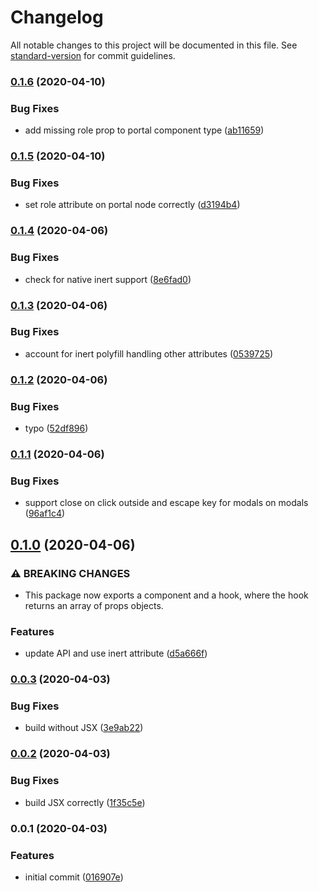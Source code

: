 # Changelog

All notable changes to this project will be documented in this file. See [standard-version](https://github.com/conventional-changelog/standard-version) for commit guidelines.

### [0.1.6](https://github.com/therealparmesh/use-a11y-modal/compare/v0.1.5...v0.1.6) (2020-04-10)

### Bug Fixes

- add missing role prop to portal component type ([ab11659](https://github.com/therealparmesh/use-a11y-modal/commit/ab11659edeaae068f7a9bbae225225fc0ea8c51b))

### [0.1.5](https://github.com/therealparmesh/use-a11y-modal/compare/v0.1.4...v0.1.5) (2020-04-10)

### Bug Fixes

- set role attribute on portal node correctly ([d3194b4](https://github.com/therealparmesh/use-a11y-modal/commit/d3194b44aba7d4008671f6b0f1fcef2911e6b235))

### [0.1.4](https://github.com/therealparmesh/use-a11y-modal/compare/v0.1.3...v0.1.4) (2020-04-06)

### Bug Fixes

- check for native inert support ([8e6fad0](https://github.com/therealparmesh/use-a11y-modal/commit/8e6fad069d2e64285e398b6d582a893c845aafbb))

### [0.1.3](https://github.com/therealparmesh/use-a11y-modal/compare/v0.1.2...v0.1.3) (2020-04-06)

### Bug Fixes

- account for inert polyfill handling other attributes ([0539725](https://github.com/therealparmesh/use-a11y-modal/commit/05397259c1aa2adb69893b65f0035341078922d0))

### [0.1.2](https://github.com/therealparmesh/use-a11y-modal/compare/v0.1.1...v0.1.2) (2020-04-06)

### Bug Fixes

- typo ([52df896](https://github.com/therealparmesh/use-a11y-modal/commit/52df896b20e482bc2fa187efad9bc7c05544f97a))

### [0.1.1](https://github.com/therealparmesh/use-a11y-modal/compare/v0.1.0...v0.1.1) (2020-04-06)

### Bug Fixes

- support close on click outside and escape key for modals on modals ([96af1c4](https://github.com/therealparmesh/use-a11y-modal/commit/96af1c48a307c5b0416981bff79bb6d13837b2ca))

## [0.1.0](https://github.com/therealparmesh/use-a11y-modal/compare/v0.0.3...v0.1.0) (2020-04-06)

### ⚠ BREAKING CHANGES

- This package now exports a component and a hook, where the hook returns an array of props objects.

### Features

- update API and use inert attribute ([d5a666f](https://github.com/therealparmesh/use-a11y-modal/commit/d5a666fc10fe8aa4b7dd0a2d8e4af58b07d6141c))

### [0.0.3](https://github.com/therealparmesh/use-a11y-modal/compare/v0.0.2...v0.0.3) (2020-04-03)

### Bug Fixes

- build without JSX ([3e9ab22](https://github.com/therealparmesh/use-a11y-modal/commit/3e9ab22823a5c7b2b0fb43f8b2eae2671c5ebed0))

### [0.0.2](https://github.com/therealparmesh/use-a11y-modal/compare/v0.0.1...v0.0.2) (2020-04-03)

### Bug Fixes

- build JSX correctly ([1f35c5e](https://github.com/therealparmesh/use-a11y-modal/commit/1f35c5e3bf682d7382cc09b53b0f101762890ecd))

### 0.0.1 (2020-04-03)

### Features

- initial commit ([016907e](https://github.com/therealparmesh/use-a11y-modal/commit/016907ee09ac150a0db5c7f2fe25b5890fd7e718))
